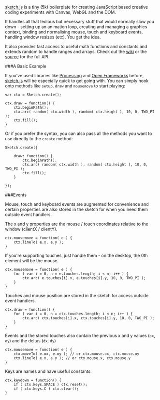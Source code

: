[sketch.js](https://github.com/soulwire/sketch.js) is a tiny (5k) boilerplate for creating JavaScript based creative coding experiments with Canvas, WebGL and the DOM.

It handles all that tedious but necessary stuff that would normally slow you down - setting up an animation loop, creating and managing a graphics context, binding and normalising mouse, touch and keyboard events, handling window resizes (etc). You get the idea.

It also provides fast access to useful math functions and constants and extends random to handle ranges and arrays. Check out the [wiki](https://github.com/soulwire/sketch.js/wiki/API) or the [source](https://github.com/soulwire/sketch.js/blob/master/js/sketch.js) for the full API.

###A Basic Example

If you’ve used libraries like [Processing](http://processing.org/) and [Open Frameworks](http://www.openframeworks.cc/) before, [sketch.js](https://github.com/soulwire/sketch.js) will be especially quick to get going with. You can simply hook onto methods like `setup`, `draw` and `mousemove` to start playing:

	var ctx = Sketch.create();
	
	ctx.draw = function() {
		ctx.beginPath();
		ctx.arc( random( ctx.width ), random( ctx.height ), 10, 0, TWO_PI );
		ctx.fill();
	}

Or if you prefer the syntax, you can also pass all the methods you want to use directly to the `create` method:

	Sketch.create({
			
		draw: function() {
			ctx.beginPath();
			ctx.arc( random( ctx.width ), random( ctx.height ), 10, 0, TWO_PI );
			ctx.fill();
		}

	});

###Events

Mouse, touch and keyboard events are augmented for convenience and certain properties are also stored in the sketch for when you need them outside event handlers.

The x and y properties are the mouse / touch coordinates relative to the window (clientX / clientY).

	ctx.mousemove = function( e ) {
		ctx.lineTo( e.x, e.y );
	}
	
If you're supporting touches, just handle them - on the desktop, the 0th element will be the mouse.

	ctx.mousemove = function( e ) {
		for ( var i = 0, n = e.touches.length; i < n; i++ ) {
			ctx.arc( e.touches[i].x, e.touches[i].y, 10, 0, TWO_PI );
		}
	}

Touches and mouse position are stored in the sketch for access outside event handlers.

	ctx.draw = function() {
		for ( var i = 0, n = ctx.touches.length; i < n; i++ ) {
			ctx.arc( ctx.touches[i].x, ctx.touches[i].y, 10, 0, TWO_PI );
		}
	}

Events and the stored touches also contain the previous x and y values (`ox`, `oy`) and the deltas (`dx`, `dy`)

	ctx.mousemove = function( e ) {
		ctx.moveTo( e.ox, e.oy ); // or ctx.mouse.ox, ctx.mouse.oy
		ctx.lineTo( e.x, e.y ); // or ctx.mouse.x, ctx.mouse.y
	}

Keys are names and have useful constants.

	ctx.keydown = function() {
		if ( ctx.keys.SPACE ) ctx.reset();
		if ( ctx.keys.C ) ctx.clear();
	}